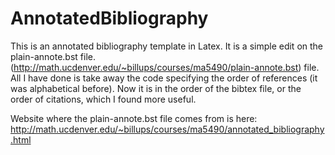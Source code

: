 # AnnotatedBibliography
This is an annotated bibliography template in Latex. It is a simple edit on the plain-annote.bst file. (http://math.ucdenver.edu/~billups/courses/ma5490/plain-annote.bst) file.
All I have done is take away the code specifying the order of references (it was alphabetical before). 
Now it is in the order of the bibtex file, or the order of citations, which I found more useful.

Website where the plain-annote.bst file comes from is here:
http://math.ucdenver.edu/~billups/courses/ma5490/annotated_bibliography.html
